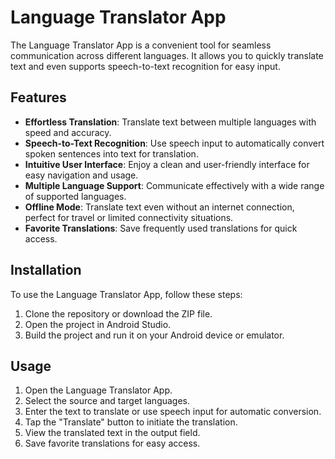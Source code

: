 # Language Translator App

The Language Translator App is a convenient tool for seamless communication across different languages. It allows you to quickly translate text and even supports speech-to-text recognition for easy input.

## Features

- **Effortless Translation**: Translate text between multiple languages with speed and accuracy.
- **Speech-to-Text Recognition**: Use speech input to automatically convert spoken sentences into text for translation.
- **Intuitive User Interface**: Enjoy a clean and user-friendly interface for easy navigation and usage.
- **Multiple Language Support**: Communicate effectively with a wide range of supported languages.
- **Offline Mode**: Translate text even without an internet connection, perfect for travel or limited connectivity situations.
- **Favorite Translations**: Save frequently used translations for quick access.

## Installation

To use the Language Translator App, follow these steps:

1. Clone the repository or download the ZIP file.
2. Open the project in Android Studio.
3. Build the project and run it on your Android device or emulator.

## Usage

1. Open the Language Translator App.
2. Select the source and target languages.
3. Enter the text to translate or use speech input for automatic conversion.
4. Tap the "Translate" button to initiate the translation.
5. View the translated text in the output field.
6. Save favorite translations for easy access.
